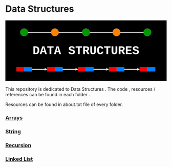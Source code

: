 # Data Structures

<img src="https://github.com/bhav09/data_structures/blob/master/static/ds.png" width="680"/>

This repository is dedicated to Data Structures . The code , resources / references can be found in each folder .


Resources can be found in about.txt file of every folder.


### [Arrays]()

### [String]()

### [Recursion]()

### [Linked List]()
